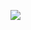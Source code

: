 ![](https://media.githubusercontent.com/media/dyzz/dyzz.github.io/master/images/CombatAbilityVenom.png)